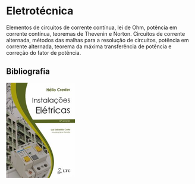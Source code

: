 # Eletrotécnica

Elementos de circuitos de corrente contínua, lei de Ohm, potência em corrente contínua, teoremas de Thevenin e Norton. Circuitos de corrente alternada, métodos das malhas para a resolução de circuitos, potência em corrente alternada, teorema da máxima transferência de potência e correção do fator de potência.


## Bibliografia

![](img/creder.jpg)


